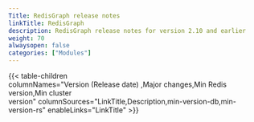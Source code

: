 ```yaml
---
Title: RedisGraph release notes
linkTitle: RedisGraph
description: RedisGraph release notes for version 2.10 and earlier
weight: 70
alwaysopen: false
categories: ["Modules"]
---
```

{{< table-children columnNames="Version&nbsp;(Release&nbsp;date)&nbsp;,Major&nbsp;changes,Min&nbsp;Redis<br/>version,Min&nbsp;cluster<br/>version" columnSources="LinkTitle,Description,min-version-db,min-version-rs" enableLinks="LinkTitle" >}}
